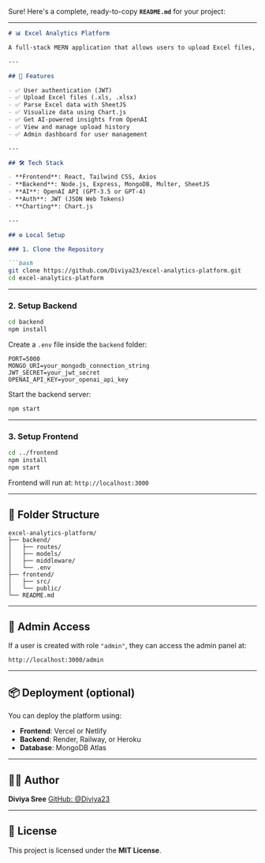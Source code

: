 Sure! Here's a complete, ready-to-copy **`README.md`** for your project:

---

````markdown
# 📊 Excel Analytics Platform

A full-stack MERN application that allows users to upload Excel files, analyze and visualize the data with AI-generated insights, view upload history, and manage user access through an admin panel.

---

## 🚀 Features

- ✅ User authentication (JWT)
- ✅ Upload Excel files (.xls, .xlsx)
- ✅ Parse Excel data with SheetJS
- ✅ Visualize data using Chart.js
- ✅ Get AI-powered insights from OpenAI
- ✅ View and manage upload history
- ✅ Admin dashboard for user management

---

## 🛠 Tech Stack

- **Frontend**: React, Tailwind CSS, Axios
- **Backend**: Node.js, Express, MongoDB, Multer, SheetJS
- **AI**: OpenAI API (GPT-3.5 or GPT-4)
- **Auth**: JWT (JSON Web Tokens)
- **Charting**: Chart.js

---

## ⚙️ Local Setup

### 1. Clone the Repository

```bash
git clone https://github.com/Diviya23/excel-analytics-platform.git
cd excel-analytics-platform
````

---

### 2. Setup Backend

```bash
cd backend
npm install
```

Create a `.env` file inside the `backend` folder:

```env
PORT=5000
MONGO_URI=your_mongodb_connection_string
JWT_SECRET=your_jwt_secret
OPENAI_API_KEY=your_openai_api_key
```

Start the backend server:

```bash
npm start
```

---

### 3. Setup Frontend

```bash
cd ../frontend
npm install
npm start
```

Frontend will run at: `http://localhost:3000`

---

## 🧪 Folder Structure

```
excel-analytics-platform/
├── backend/
│   ├── routes/
│   ├── models/
│   ├── middleware/
│   └── .env
├── frontend/
│   ├── src/
│   └── public/
└── README.md
```

---

## 🔐 Admin Access

If a user is created with role `"admin"`, they can access the admin panel at:

```
http://localhost:3000/admin
```

---

## 📦 Deployment (optional)

You can deploy the platform using:

* **Frontend**: Vercel or Netlify
* **Backend**: Render, Railway, or Heroku
* **Database**: MongoDB Atlas

---

## 🙋‍♀️ Author

**Diviya Sree**
[GitHub: @Diviya23](https://github.com/Diviya23)

---

## 📄 License

This project is licensed under the **MIT License**.
